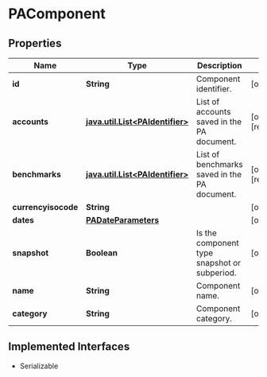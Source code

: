 

# PAComponent

## Properties

Name | Type | Description | Notes
------------ | ------------- | ------------- | -------------
**id** | **String** | Component identifier. |  [optional]
**accounts** | [**java.util.List&lt;PAIdentifier&gt;**](PAIdentifier.md) | List of accounts saved in the PA document. |  [optional] [readonly]
**benchmarks** | [**java.util.List&lt;PAIdentifier&gt;**](PAIdentifier.md) | List of benchmarks saved in the PA document. |  [optional] [readonly]
**currencyisocode** | **String** |  |  [optional]
**dates** | [**PADateParameters**](PADateParameters.md) |  |  [optional]
**snapshot** | **Boolean** | Is the component type snapshot or subperiod. |  [optional]
**name** | **String** | Component name. |  [optional]
**category** | **String** | Component category. |  [optional]


## Implemented Interfaces

* Serializable


